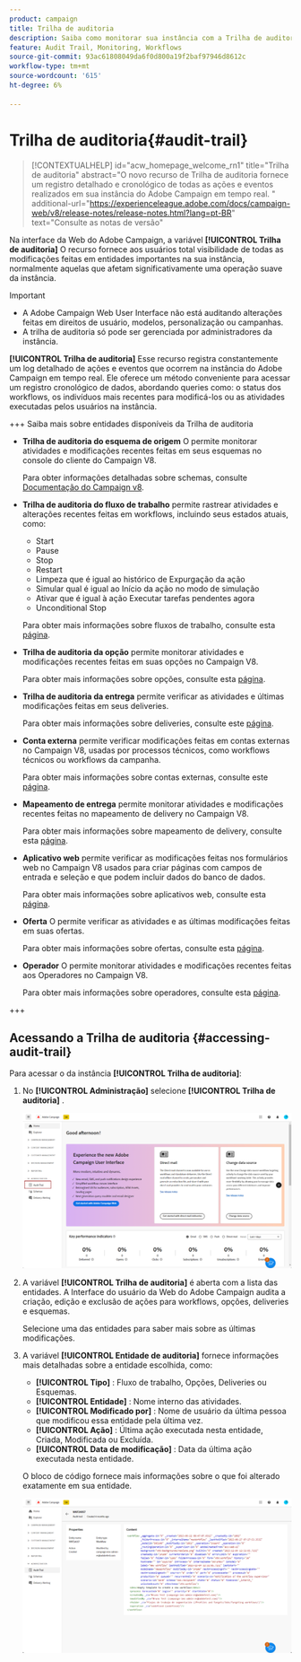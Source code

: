 ```yaml
---
product: campaign
title: Trilha de auditoria
description: Saiba como monitorar sua instância com a Trilha de auditoria do Campaign
feature: Audit Trail, Monitoring, Workflows
source-git-commit: 93ac61808049da6f0d800a19f2baf97946d8612c
workflow-type: tm+mt
source-wordcount: '615'
ht-degree: 6%

---
```


# Trilha de auditoria{#audit-trail}

>[!CONTEXTUALHELP]
>id="acw_homepage_welcome_rn1"
>title="Trilha de auditoria"
>abstract="O novo recurso de Trilha de auditoria fornece um registro detalhado e cronológico de todas as ações e eventos realizados em sua instância do Adobe Campaign em tempo real. "
>additional-url="https://experienceleague.adobe.com/docs/campaign-web/v8/release-notes/release-notes.html?lang=pt-BR" text="Consulte as notas de versão"


Na interface da Web do Adobe Campaign, a variável **[!UICONTROL Trilha de auditoria]** O recurso fornece aos usuários total visibilidade de todas as modificações feitas em entidades importantes na sua instância, normalmente aquelas que afetam significativamente uma operação suave da instância.

>[!IMPORTANT]
>
>* A Adobe Campaign Web User Interface não está auditando alterações feitas em direitos de usuário, modelos, personalização ou campanhas.
>* A trilha de auditoria só pode ser gerenciada por administradores da instância.

**[!UICONTROL Trilha de auditoria]** Esse recurso registra constantemente um log detalhado de ações e eventos que ocorrem na instância do Adobe Campaign em tempo real. Ele oferece um método conveniente para acessar um registro cronológico de dados, abordando queries como: o status dos workflows, os indivíduos mais recentes para modificá-los ou as atividades executadas pelos usuários na instância.

+++ Saiba mais sobre entidades disponíveis da Trilha de auditoria

* **Trilha de auditoria do esquema de origem** O permite monitorar atividades e modificações recentes feitas em seus esquemas no console do cliente do Campaign V8.

  Para obter informações detalhadas sobre schemas, consulte [Documentação do Campaign v8](https://experienceleague.adobe.com/en/docs/campaign/campaign-v8/developer/shemas-forms/schemas).

* **Trilha de auditoria do fluxo de trabalho** permite rastrear atividades e alterações recentes feitas em workflows, incluindo seus estados atuais, como:

   * Start
   * Pause
   * Stop
   * Restart
   * Limpeza que é igual ao histórico de Expurgação da ação
   * Simular qual é igual ao Início da ação no modo de simulação
   * Ativar que é igual à ação Executar tarefas pendentes agora
   * Unconditional Stop

  Para obter mais informações sobre fluxos de trabalho, consulte esta [página](../workflows/gs-workflows.md).

* **Trilha de auditoria da opção** permite monitorar atividades e modificações recentes feitas em suas opções no Campaign V8.

  Para obter mais informações sobre opções, consulte esta [página](https://experienceleague.adobe.com/en/docs/campaign-classic/using/installing-campaign-classic/appendices/configuring-campaign-options).

* **Trilha de auditoria da entrega** permite verificar as atividades e últimas modificações feitas em seus deliveries.

  Para obter mais informações sobre deliveries, consulte este [página](../msg/gs-deliveries.md).

* **Conta externa** permite verificar modificações feitas em contas externas no Campaign V8, usadas por processos técnicos, como workflows técnicos ou workflows da campanha.

  Para obter mais informações sobre contas externas, consulte este [página](https://experienceleague.adobe.com/en/docs/campaign/campaign-v8/config/configuration/external-accounts).

* **Mapeamento de entrega** permite monitorar atividades e modificações recentes feitas no mapeamento de delivery no Campaign V8.

  Para obter mais informações sobre mapeamento de delivery, consulte esta [página](https://experienceleague.adobe.com/en/docs/campaign/campaign-v8/audience/add-profiles/target-mappings).

* **Aplicativo web** permite verificar as modificações feitas nos formulários web no Campaign V8 usados para criar páginas com campos de entrada e seleção e que podem incluir dados do banco de dados.

  Para obter mais informações sobre aplicativos web, consulte esta [página](https://experienceleague.adobe.com/en/docs/campaign/campaign-v8/content/webapps).

* **Oferta** O permite verificar as atividades e as últimas modificações feitas em suas ofertas.

  Para obter mais informações sobre ofertas, consulte esta [página](../msg/offers.md).

* **Operador** O permite monitorar atividades e modificações recentes feitas aos Operadores no Campaign V8.

  Para obter mais informações sobre operadores, consulte esta [página](https://experienceleague.adobe.com/en/docs/campaign/campaign-v8/offers/interaction-settings/interaction-operators).

+++

## Acessando a Trilha de auditoria {#accessing-audit-trail}

Para acessar o da instância **[!UICONTROL Trilha de auditoria]**:

1. No **[!UICONTROL Administração]** selecione **[!UICONTROL Trilha de auditoria]** .

   ![](assets/audit-trail-1.png)

1. A variável **[!UICONTROL Trilha de auditoria]** é aberta com a lista das entidades. A Interface do usuário da Web do Adobe Campaign audita a criação, edição e exclusão de ações para workflows, opções, deliveries e esquemas.

   Selecione uma das entidades para saber mais sobre as últimas modificações.

1. A variável **[!UICONTROL Entidade de auditoria]** fornece informações mais detalhadas sobre a entidade escolhida, como:

   * **[!UICONTROL Tipo]** : Fluxo de trabalho, Opções, Deliveries ou Esquemas.
   * **[!UICONTROL Entidade]** : Nome interno das atividades.
   * **[!UICONTROL Modificado por]** : Nome de usuário da última pessoa que modificou essa entidade pela última vez.
   * **[!UICONTROL Ação]** : Última ação executada nesta entidade, Criada, Modificada ou Excluída.
   * **[!UICONTROL Data de modificação]** : Data da última ação executada nesta entidade.

   O bloco de código fornece mais informações sobre o que foi alterado exatamente em sua entidade.

   ![](assets/audit-trail-2.png)

